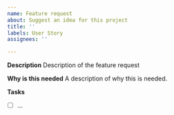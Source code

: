 ```yaml
---
name: Feature request
about: Suggest an idea for this project
title: ''
labels: User Story
assignees: ''

---
```


**Description**
Description of the feature request

**Why is this needed**
A description of why this is needed.

**Tasks**
- [ ] ...

